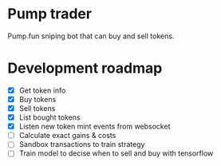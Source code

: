 # Pump trader
Pump.fun sniping bot that can buy and sell tokens.

# Development roadmap
- [X] Get token info
- [X] Buy tokens
- [X] Sell tokens
- [X] List bought tokens
- [X] Listen new token mint events from websocket
- [ ] Calculate exact gains & costs
- [ ] Sandbox transactions to train strategy
- [ ] Train model to decise when to sell and buy with tensorflow